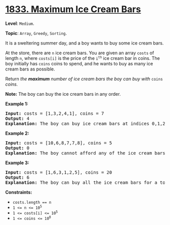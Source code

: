 # [1833. Maximum Ice Cream Bars](https://leetcode.com/problems/maximum-ice-cream-bars/description/)

**Level**: `Medium`.

**Topic**: `Array`, `Greedy`, `Sorting`.

It is a sweltering summer day, and a boy wants to buy some ice cream bars.

At the store, there are <code>n</code> ice cream bars. You are given an array <code>costs</code> of length <code>n</code>, where <code>costs[i]</code> is the price of the <code>i<sup>th</sup></code> ice cream bar in coins. The boy initially has <code>coins</code> coins to spend, and he wants to buy as many ice cream bars as possible.&nbsp;

Return <em>the <strong>maximum</strong> number of ice cream bars the boy can buy with </em><code>coins</code><em> coins.</em>

<strong>Note:</strong> The boy can buy the ice cream bars in any order.

<strong>Example 1:</strong>

<pre><strong>Input:</strong> costs = [1,3,2,4,1], coins = 7
<strong>Output:</strong> 4
<strong>Explanation: </strong>The boy can buy ice cream bars at indices 0,1,2,4 for a total price of 1 + 3 + 2 + 1 = 7.
</pre>

<strong>Example 2:</strong>

<pre><strong>Input:</strong> costs = [10,6,8,7,7,8], coins = 5
<strong>Output:</strong> 0
<strong>Explanation: </strong>The boy cannot afford any of the ice cream bars.
</pre>

<strong>Example 3:</strong>

<pre><strong>Input:</strong> costs = [1,6,3,1,2,5], coins = 20
<strong>Output:</strong> 6
<strong>Explanation: </strong>The boy can buy all the ice cream bars for a total price of 1 + 6 + 3 + 1 + 2 + 5 = 18.
</pre>

<strong>Constraints:</strong>

<ul>
 <li><code>costs.length == n</code></li>
 <li><code>1 &lt;= n &lt;= 10<sup>5</sup></code></li>
 <li><code>1 &lt;= costs[i] &lt;= 10<sup>5</sup></code></li>
 <li><code>1 &lt;= coins &lt;= 10<sup>8</sup></code></li>
</ul>
